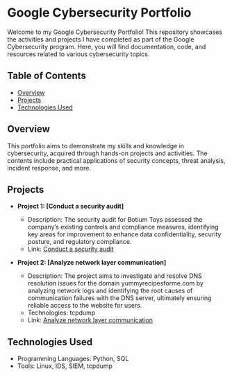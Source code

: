# Google Cybersecurity Portfolio

Welcome to my Google Cybersecurity Portfolio! This repository showcases the activities and projects I have completed as part of the Google Cybersecurity program. Here, you will find documentation, code, and resources related to various cybersecurity topics.

## Table of Contents

- [Overview](#overview)
- [Projects](#projects)
- [Technologies Used](#technologies-used)

## Overview

This portfolio aims to demonstrate my skills and knowledge in cybersecurity, acquired through hands-on projects and activities. The contents include practical applications of security concepts, threat analysis, incident response, and more.

## Projects

- **Project 1: [Conduct a security audit]**
  - Description: The security audit for Botium Toys assessed the company’s existing controls and compliance measures, identifying key areas for improvement to enhance data confidentiality, security posture, and regulatory compliance.
  - Link: [Conduct a security audit](https://github.com/ryancressman/Googel-Cybersecurity-Certificate/Conduct-a-security-audit)

- **Project 2: [Analyze network layer communication]**
  - Description: The project aims to investigate and resolve DNS resolution issues for the domain yummyrecipesforme.com by analyzing network logs and identifying the root causes of communication failures with the DNS server, ultimately ensuring reliable access to the website for users.
  - Technologies: tcpdump
  - Link: [Analyze network layer communication](https://github.com/ryancressman/Analyze-network-layer-communication)




## Technologies Used

- Programming Languages: Python, SQL
- Tools: Linux, IDS, SIEM, tcpdump

